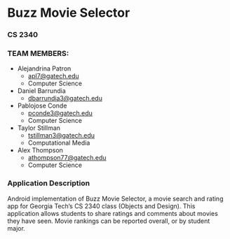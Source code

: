 # Buzz Movie Selector
### CS 2340

### TEAM MEMBERS:
  
  - Alejandrina Patron
    - apl7@gatech.edu
    - Computer Science
  - Daniel Barrundia
    - dbarrundia3@gatech.edu
  - Pablojose Conde
    - pconde3@gatech.edu
    - Computer Science
  - Taylor Stillman
    - tstillman3@gatech.edu
    - Computational Media
  - Alex Thompson 
    - athompson77@gatech.edu
    - Computer Science

### Application Description
Android implementation of Buzz Movie Selector, a movie search and rating app for Georgia Tech’s CS 2340 class (Objects and Design). This application allows students to share ratings and comments about movies they have seen. Movie rankings can be reported overall, or by student major.
